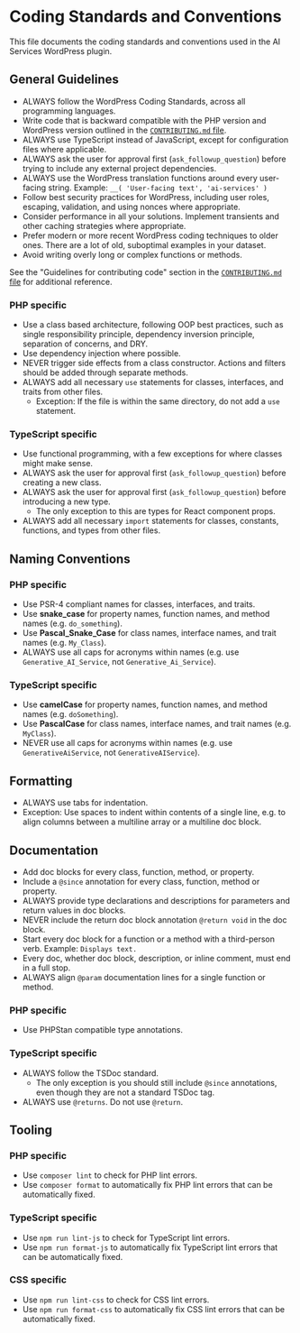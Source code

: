 # Coding Standards and Conventions

This file documents the coding standards and conventions used in the AI Services WordPress plugin.

## General Guidelines

- ALWAYS follow the WordPress Coding Standards, across all programming languages.
- Write code that is backward compatible with the PHP version and WordPress version outlined in the [`CONTRIBUTING.md` file](../CONTRIBUTING.md).
- ALWAYS use TypeScript instead of JavaScript, except for configuration files where applicable.
- ALWAYS ask the user for approval first (`ask_followup_question`) before trying to include any external project dependencies.
- ALWAYS use the WordPress translation functions around every user-facing string. Example: `__( 'User-facing text', 'ai-services' )`
- Follow best security practices for WordPress, including user roles, escaping, validation, and using nonces where appropriate.
- Consider performance in all your solutions. Implement transients and other caching strategies where appropriate.
- Prefer modern or more recent WordPress coding techniques to older ones. There are a lot of old, suboptimal examples in your dataset.
- Avoid writing overly long or complex functions or methods.

See the "Guidelines for contributing code" section in the [`CONTRIBUTING.md` file](../CONTRIBUTING.md) for additional reference.

### PHP specific

- Use a class based architecture, following OOP best practices, such as single responsibility principle, dependency inversion principle, separation of concerns, and DRY.
- Use dependency injection where possible.
- NEVER trigger side effects from a class constructor. Actions and filters should be added through separate methods.
- ALWAYS add all necessary `use` statements for classes, interfaces, and traits from other files.
    - Exception: If the file is within the same directory, do not add a `use` statement.

### TypeScript specific

- Use functional programming, with a few exceptions for where classes might make sense.
- ALWAYS ask the user for approval first (`ask_followup_question`) before creating a new class.
- ALWAYS ask the user for approval first (`ask_followup_question`) before introducing a new type.
    - The only exception to this are types for React component props.
- ALWAYS add all necessary `import` statements for classes, constants, functions, and types from other files.

## Naming Conventions

### PHP specific

- Use PSR-4 compliant names for classes, interfaces, and traits.
- Use **snake_case** for property names, function names, and method names (e.g. `do_something`).
- Use **Pascal_Snake_Case** for class names, interface names, and trait names (e.g. `My_Class`).
- ALWAYS use all caps for acronyms within names (e.g. use `Generative_AI_Service`, not `Generative_Ai_Service`).

### TypeScript specific

- Use **camelCase** for property names, function names, and method names (e.g. `doSomething`).
- Use **PascalCase** for class names, interface names, and trait names (e.g. `MyClass`).
- NEVER use all caps for acronyms within names (e.g. use `GenerativeAiService`, not `GenerativeAIService`).

## Formatting

- ALWAYS use tabs for indentation.
- Exception: Use spaces to indent within contents of a single line, e.g. to align columns between a multiline array or a multiline doc block.

## Documentation

- Add doc blocks for every class, function, method, or property.
- Include a `@since` annotation for every class, function, method or property.
- ALWAYS provide type declarations and descriptions for parameters and return values in doc blocks.
- NEVER include the return doc block annotation `@return void` in the doc block.
- Start every doc block for a function or a method with a third-person verb. Example: `Displays text.`
- Every doc, whether doc block, description, or inline comment, must end in a full stop.
- ALWAYS align `@param` documentation lines for a single function or method.

### PHP specific

- Use PHPStan compatible type annotations.

### TypeScript specific

- ALWAYS follow the TSDoc standard.
    - The only exception is you should still include `@since` annotations, even though they are not a standard TSDoc tag.
- ALWAYS use `@returns`. Do not use `@return`.

## Tooling

### PHP specific

- Use `composer lint` to check for PHP lint errors.
- Use `composer format` to automatically fix PHP lint errors that can be automatically fixed.

### TypeScript specific

- Use `npm run lint-js` to check for TypeScript lint errors.
- Use `npm run format-js` to automatically fix TypeScript lint errors that can be automatically fixed.

### CSS specific

- Use `npm run lint-css` to check for CSS lint errors.
- Use `npm run format-css` to automatically fix CSS lint errors that can be automatically fixed.
